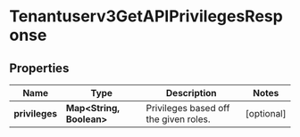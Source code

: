 

# Tenantuserv3GetAPIPrivilegesResponse


## Properties

| Name | Type | Description | Notes |
|------------ | ------------- | ------------- | -------------|
|**privileges** | **Map&lt;String, Boolean&gt;** | Privileges based off the given roles. |  [optional] |



